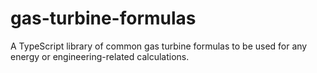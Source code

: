 # gas-turbine-formulas
A TypeScript library of common gas turbine formulas to be used for any energy or engineering-related calculations.
